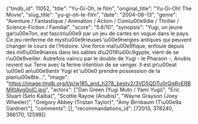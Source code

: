 {"tmdb_id": 11052, "title": "Yu-Gi-Oh, le film", "original_title": "Yu-Gi-Oh! The Movie", "slug_title": "yu-gi-oh-le-film", "date": "2004-08-13", "genre": "Aventure / Fantastique / Animation / Action / Com\u00e9die / Thriller / Science-Fiction / Familial", "score": "5.6/10", "synopsis": "Yugi, un jeune gar\u00e7on, est fascin\u00e9 par un jeu de cartes en vogue dans le pays. Ce jeu renferme de myst\u00e9rieuses \u00e9nergies antiques qui peuvent changer le cours de l'Histoire.  Une force mal\u00e9fique, enfouie depuis des mill\u00e9naires dans les sables d\u2019\u00c9gypte, vient de se r\u00e9veiller. Autrefois vaincu par le double de Yugi - le Pharaon -, Anubis revient sur Terre avec la ferme intention de se venger. Il est pr\u00eat \u00e0 an\u00e9antir Yugi et \u00e0 prendre possession de la plan\u00e8te...", "image": "https://image.tmdb.org/t/p/w185_and_h278_bestv2/3VD5QDTu0rQgRvERBMXtAvg0oIC.jpg", "actors": ["Dan Green (Yugi Muto / Yami Yugi)", "Eric Stuart (Seto Kaiba)", "Scottie Rayow (Anubis)", "Wayne Grayson (Joey Wheeler)", "Gregory Abbey (Tristan Taylor)", "Amy Birnbaum (T\u00e9a Gardner)"], "comments": [], "recommandations_id": [72013, 378240, 366170, 12599]}